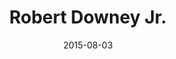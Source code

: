 ---
location: /assets/img/artwork/robert.jpg
cover: /assets/img/artwork/covers/robert.jpg
title: Robert Downey Jr.
date: 2015-08-03
tags:
  - pencil
---